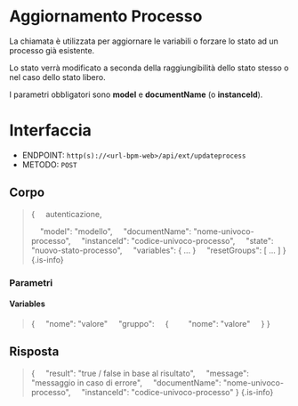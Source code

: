 # Aggiornamento Processo
La chiamata è utilizzata per aggiornare le variabili o forzare lo stato ad un processo già esistente.

Lo stato verrà modificato a seconda della raggiungibilità dello stato stesso o nel caso dello stato libero.

I parametri obbligatori sono **model** e **documentName** (o **instanceId**).

# Interfaccia
- ENDPOINT: `http(s)://<url-bpm-web>/api/ext/updateprocess`
- METODO:	`POST`

## Corpo
> {
> &nbsp;&nbsp;&nbsp; autenticazione,
>
> &nbsp;&nbsp;&nbsp; "model": "modello",
> &nbsp;&nbsp;&nbsp; "documentName": "nome-univoco-processo",
> &nbsp;&nbsp;&nbsp; "instanceId": "codice-univoco-processo",
> &nbsp;&nbsp;&nbsp; "state": "nuovo-stato-processo",
> &nbsp;&nbsp;&nbsp; "variables": { ... }
> &nbsp;&nbsp;&nbsp; "resetGroups": [ ... ]
> }
{.is-info}

### Parametri

#### Variables
> {
> &nbsp;&nbsp;&nbsp; "nome": "valore"
> &nbsp;&nbsp;&nbsp; "gruppo":
> &nbsp;&nbsp;&nbsp; {
> &nbsp;&nbsp;&nbsp;&nbsp;&nbsp;&nbsp;&nbsp; "nome": "valore"
> &nbsp;&nbsp;&nbsp; }
> }

## Risposta
> {
> &nbsp;&nbsp;&nbsp; "result": "true / false in base al risultato",
> &nbsp;&nbsp;&nbsp; "message": "messaggio in caso di errore",
> &nbsp;&nbsp;&nbsp; "documentName": "nome-univoco-processo",
> &nbsp;&nbsp;&nbsp; "instanceId": "codice-univoco-processo"
> }
{.is-info}
